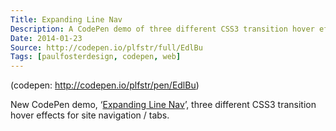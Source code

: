```yaml
---
Title: Expanding Line Nav
Description: A CodePen demo of three different CSS3 transition hover effects for site navigation / tabs.
Date: 2014-01-23
Source: http://codepen.io/plfstr/full/EdlBu
Tags: [paulfosterdesign, codepen, web]
---
```

(codepen: http://codepen.io/plfstr/pen/EdlBu)

New CodePen demo, ‘[Expanding Line Nav](http://codepen.io/plfstr/full/EdlBu)’, three different CSS3 transition hover effects for site navigation / tabs.
